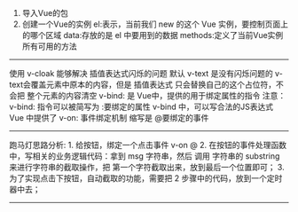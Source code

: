 1. 导入Vue的包
2. 创建一个Vue的实例
el:表示，当前我们 new 的这个 Vue 实例，要控制页面上的哪个区域
data:存放的是 el 中要用到的数据
methods:定义了当前Vue实例所有可用的方法
<hr>
使用 v-cloak 能够解决 插值表达式闪烁的问题
默认 v-text 是没有闪烁问题的
v-text会覆盖元素中原本的内容，但是 插值表达式  只会替换自己的这个占位符，不会把 整个元素的内容清空
v-bind: 是 Vue中，提供的用于绑定属性的指令
注意： v-bind: 指令可以被简写为 :要绑定的属性
v-bind 中，可以写合法的JS表达式
Vue 中提供了 v-on: 事件绑定机制 缩写是 @要绑定的事件
<hr>
跑马灯思路分析:
1. 给按钮，绑定一个点击事件   v-on   @
2. 在按钮的事件处理函数中，写相关的业务逻辑代码：拿到 msg 字符串，然后 调用 字符串的 substring 来进行字符串的截取操作，把 第一个字符截取出来，放到最后一个位置即可；
3. 为了实现点击下按钮，自动截取的功能，需要把 2 步骤中的代码，放到一个定时器中去；
<hr>
